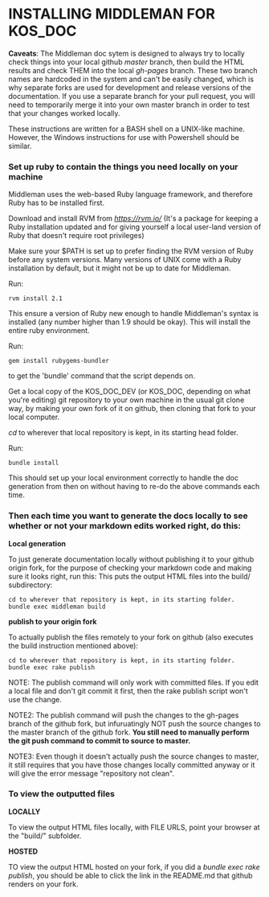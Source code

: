 INSTALLING MIDDLEMAN FOR KOS_DOC
================================


**Caveats**:  The Middleman doc sytem is designed to always try to locally check things into your
local github *master* branch, then build the HTML results and check THEM into the local *gh-pages* branch.
These two branch names are hardcoded in the system and can't be easily changed, which is why separate
forks are used for development and release versions of the documentation.  If you use a separate branch
for your pull request, you will need to temporarily merge it into your own master branch in order
to test that your changes worked locally.


These instructions are written for a BASH shell on a UNIX-like machine.
However, the Windows instructions for use with Powershell should be similar.

### Set up ruby to contain the things you need locally on your machine 

Middleman uses the web-based Ruby language framework, and therefore Ruby has to
be installed first.


Download and install RVM from *https://rvm.io/* (It's a package for keeping a Ruby installation updated and for giving yourself a local user-land version of Ruby that doesn't require root privileges)

Make sure your $PATH is set up to prefer finding the RVM version of Ruby before any system versions.  Many versions of UNIX come with a Ruby installation by default, but it might not be up to date for Middleman.

Run:

    rvm install 2.1

This ensure a version of Ruby new enough to handle Middleman's syntax is installed (any number higher than 1.9 should be okay). This will install the entire ruby environment.

Run:

    gem install rubygems-bundler

to get the 'bundle' command that the script depends on.

Get a local copy of the KOS_DOC_DEV (or KOS_DOC, depending on what you're editing)  git repository to your own machine in the usual git clone way, by making your own fork of it on github, then cloning that fork to your local computer.

*cd* to wherever that local repository is kept, in its starting head folder.

Run:

    bundle install

This should set up your local environment correctly to handle the doc generation from then on without having to re-do the above commands each time.

### Then each time you want to generate the docs locally to see whether or not your markdown edits worked right, do this:


**Local generation**

To just generate documentation locally without publishing it to your github origin fork, for the purpose of checking your markdown code and making sure it looks right, run this: This puts the output HTML files into the build/ subdirectory:

    cd to wherever that repository is kept, in its starting folder.
    bundle exec middleman build

**publish to your origin fork**

To actually publish the files remotely to your fork on github (also executes the build
instruction mentioned above):

    cd to wherever that repository is kept, in its starting folder.
    bundle exec rake publish

NOTE: The publish command will only work with committed files. If you edit a local file and don't git commit it first, then the rake publish script won't use the change.

NOTE2:  The publish command will push the changes to the gh-pages branch of the github fork, but
infuruatingly NOT push the source changes to the master branch of the github fork.  **You still
need to manually perform the git push command to commit to source to master.**

NOTE3: Even though it doesn't actually push the source changes to master, it still requires that you have those changes locally committed anyway or it will give the error message "repository not clean".

### To view the outputted files

**LOCALLY**

To view the output HTML files locally, with FILE URLS, point your browser at the "build/" subfolder.

**HOSTED**

TO view the output HTML hosted on your fork, if you did a *bundle exec rake publish*, you should be able to click the link in the README.md that github renders on your fork.

